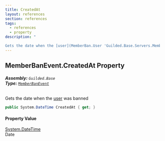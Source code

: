 ```yaml
---
title: CreatedAt
layout: references
section: references
tags:
  - references
  - property
description: "

Gets the date when the [user](MemberBan.User 'Guilded.Base.Servers.MemberBan.User') was banned"
---
```


## MemberBanEvent.CreatedAt Property
###### **Assembly:** `Guilded.Base`<br/>**Type:** [`MemberBanEvent`](MemberBanEvent 'Guilded.Base.Events.MemberBanEvent')

Gets the date when the [user](MemberBan.User 'Guilded.Base.Servers.MemberBan.User') was banned

```csharp
public System.DateTime CreatedAt { get; }
```

#### Property Value
[System.DateTime](https://docs.microsoft.com/en-us/dotnet/api/System.DateTime 'System.DateTime')  
Date